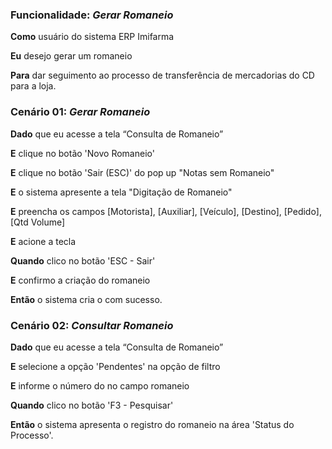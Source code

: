 ### Funcionalidade: *Gerar Romaneio*

**Como** usuário do sistema ERP Imifarma

**Eu** desejo gerar um romaneio

**Para** dar seguimento ao processo de transferência de mercadorias do CD para a loja.

### Cenário 01: *Gerar Romaneio*

**Dado** que eu acesse a tela “Consulta de Romaneio”

**E** clique no botão 'Novo Romaneio'

**E** clique no botão 'Sair (ESC)' do pop up "Notas sem Romaneio"

**E** o sistema apresente a tela "Digitação de Romaneio"

**E** preencha os campos [Motorista], [Auxiliar], [Veículo], [Destino], [Pedido], [Qtd Volume]

**E** acione a tecla <ENTER>

**Quando** clico no botão 'ESC - Sair'

**E** confirmo a criação do romaneio

**Então** o sistema cria o com sucesso.


### Cenário 02: *Consultar Romaneio*

**Dado** que eu acesse a tela “Consulta de Romaneio”

**E** selecione a opção 'Pendentes' na opção de filtro

**E** informe o número do no campo romaneio

**Quando** clico no botão 'F3 - Pesquisar'

**Então** o sistema apresenta o registro do romaneio na área 'Status do Processo'.
